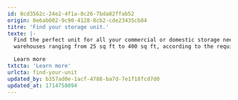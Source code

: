 ```yaml
---
id: 8cd3562c-24e2-4f1a-8c26-7bda82ffab52
origin: 0e6ab002-9c90-4128-8cb2-cde23435cb84
titre: 'Find your storage unit.'
texte: |-
  Find the perfect unit for all your commercial or domestic storage needs. Browse our selection of
  warehouses ranging from 25 sq ft to 400 sq ft, according to the required dimensions or the type of belongings to be stored.

  Learn more
txtcta: 'Learn more'
urlcta: find-your-unit
updated_by: b357ad0e-1acf-4788-ba7d-7e1f18fcd7d0
updated_at: 1714758094
---
```

